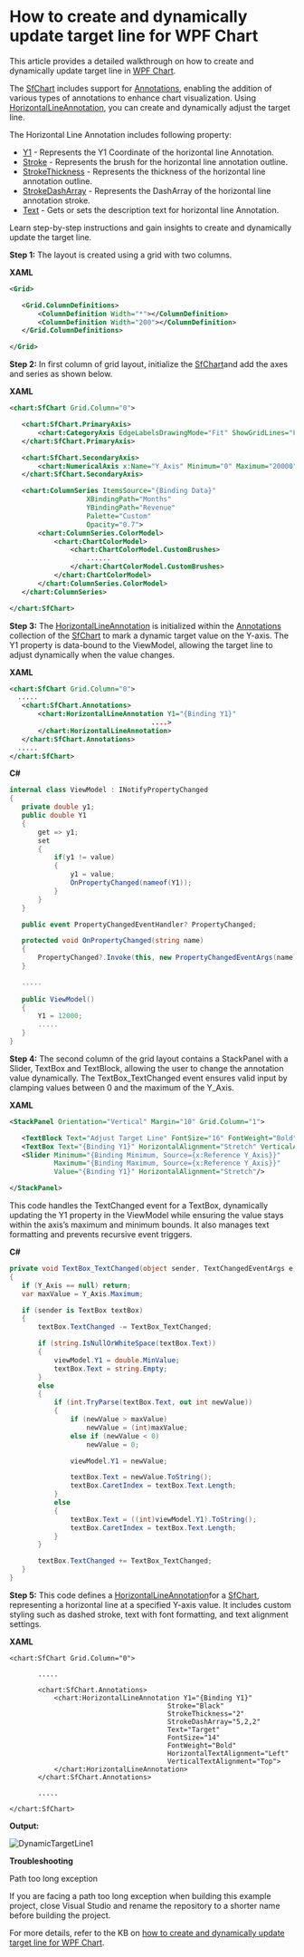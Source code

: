 # How to create and dynamically update target line for WPF Chart
This article provides a detailed walkthrough on how to create and dynamically update target line in [WPF Chart](https://www.syncfusion.com/wpf-controls/charts).

The [SfChart](https://help.syncfusion.com/cr/wpf/Syncfusion.UI.Xaml.Charts.SfChart.html) includes support for [Annotations](https://help.syncfusion.com/cr/wpf/Syncfusion.UI.Xaml.Charts.SfChart.html#Syncfusion_UI_Xaml_Charts_SfChart_Annotations), enabling the addition of various types of annotations to enhance chart visualization. Using [HorizontalLineAnnotation](https://help.syncfusion.com/cr/wpf/Syncfusion.UI.Xaml.Charts.HorizontalLineAnnotation.html), you can create and dynamically adjust the target line.

The Horizontal Line Annotation includes following property:
* [Y1](https://help.syncfusion.com/cr/wpf/Syncfusion.UI.Xaml.Charts.Annotation.html#Syncfusion_UI_Xaml_Charts_Annotation_Y1) - Represents the Y1 Coordinate of the horizontal line Annotation.
* [Stroke](https://help.syncfusion.com/cr/wpf/Syncfusion.UI.Xaml.Charts.ShapeAnnotation.html#Syncfusion_UI_Xaml_Charts_ShapeAnnotation_Stroke) - Represents the brush for the horizontal line annotation outline.
* [StrokeThickness](https://help.syncfusion.com/cr/wpf/Syncfusion.UI.Xaml.Charts.ShapeAnnotation.html#Syncfusion_UI_Xaml_Charts_ShapeAnnotation_StrokeThickness) - Represents the thickness of the horizontal line annotation outline.
* [StrokeDashArray](https://help.syncfusion.com/cr/wpf/Syncfusion.UI.Xaml.Charts.ShapeAnnotation.html#Syncfusion_UI_Xaml_Charts_ShapeAnnotation_StrokeDashArray) - Represents the DashArray of the horizontal line annotation stroke.
* [Text](https://help.syncfusion.com/cr/wpf/Syncfusion.UI.Xaml.Charts.Annotation.html#Syncfusion_UI_Xaml_Charts_Annotation_Text) - Gets or sets the description text for horizontal line Annotation.

Learn step-by-step instructions and gain insights to create and dynamically update the target line.

**Step 1:** The layout is created using a grid with two columns.

**XAML**

 ```xml
<Grid>

    <Grid.ColumnDefinitions>
        <ColumnDefinition Width="*"></ColumnDefinition>
        <ColumnDefinition Width="200"></ColumnDefinition>
    </Grid.ColumnDefinitions>

</Grid> 
 ```
 
**Step 2:** In first column of grid layout, initialize the [SfChart](https://help.syncfusion.com/wpf/charts/getting-started)and add the axes and series as shown below.

**XAML**
 
 ```xml
<chart:SfChart Grid.Column="0">

    <chart:SfChart.PrimaryAxis>
        <chart:CategoryAxis EdgeLabelsDrawingMode="Fit" ShowGridLines="False" Header="Months"/>
    </chart:SfChart.PrimaryAxis>

    <chart:SfChart.SecondaryAxis>
        <chart:NumericalAxis x:Name="Y_Axis" Minimum="0" Maximum="20000" Interval="5000" ShowGridLines="False" Header="Revenue" LabelFormat="'$'0" PlotOffsetEnd="30"/>
    </chart:SfChart.SecondaryAxis>

    <chart:ColumnSeries ItemsSource="{Binding Data}"
                    XBindingPath="Months"
                    YBindingPath="Revenue"
                    Palette="Custom"
                    Opacity="0.7">
        <chart:ColumnSeries.ColorModel>
            <chart:ChartColorModel>
                <chart:ChartColorModel.CustomBrushes>
                    ......
                </chart:ChartColorModel.CustomBrushes>
            </chart:ChartColorModel>
        </chart:ColumnSeries.ColorModel>
    </chart:ColumnSeries>

</chart:SfChart> 
 ```
 
**Step 3:** The [HorizontalLineAnnotation](https://help.syncfusion.com/wpf/charts/annotations#vertical-and-horizontal-line-annotation) is initialized within the [Annotations](https://help.syncfusion.com/wpf/charts/annotations) collection of the [SfChart](https://help.syncfusion.com/wpf/charts/getting-started) to mark a dynamic target value on the Y-axis. The Y1 property is data-bound to the ViewModel, allowing the target line to adjust dynamically when the value changes.


**XAML**
 
 ```xml
<chart:SfChart Grid.Column="0">
   .....
    <chart:SfChart.Annotations>
        <chart:HorizontalLineAnnotation Y1="{Binding Y1}"
                                    ....>
        </chart:HorizontalLineAnnotation>
    </chart:SfChart.Annotations>
   .....
</chart:SfChart> 
 ```
 
**C#**
 
 ```csharp
internal class ViewModel : INotifyPropertyChanged
{
    private double y1;
    public double Y1
    {
        get => y1;
        set
        {
            if(y1 != value)
            {
                y1 = value;
                OnPropertyChanged(nameof(Y1));
            }
        }
    }

    public event PropertyChangedEventHandler? PropertyChanged;

    protected void OnPropertyChanged(string name)
    {
        PropertyChanged?.Invoke(this, new PropertyChangedEventArgs(name));
    }

    .....
    
    public ViewModel()
    {
        Y1 = 12000;
        .....
    }
} 
 ```
 
**Step 4:** The second column of the grid layout contains a StackPanel with a Slider, TextBox and TextBlock, allowing the user to change the annotation value dynamically. The TextBox_TextChanged event ensures valid input by clamping values between 0 and the maximum of the Y_Axis.

**XAML**
  
 ```xml
<StackPanel Orientation="Vertical" Margin="10" Grid.Column="1">

    <TextBlock Text="Adjust Target Line" FontSize="16" FontWeight="Bold" TextAlignment="Center" HorizontalAlignment="Center" Margin="0,0,0,20"/>
    <TextBox Text="{Binding Y1}" HorizontalAlignment="Stretch" VerticalAlignment="Center" TextChanged="TextBox_TextChanged" Margin="0,0,0,20" Padding="10"/>
    <Slider Minimum="{Binding Minimum, Source={x:Reference Y_Axis}}" 
            Maximum="{Binding Maximum, Source={x:Reference Y_Axis}}" 
            Value="{Binding Y1}" HorizontalAlignment="Stretch"/>

</StackPanel> 
 ```
This code handles the TextChanged event for a TextBox, dynamically updating the Y1 property in the ViewModel while ensuring the value stays within the axis’s maximum and minimum bounds. It also manages text formatting and prevents recursive event triggers.

**C#**
 
 ```csharp
private void TextBox_TextChanged(object sender, TextChangedEventArgs e)
{
    if (Y_Axis == null) return;
    var maxValue = Y_Axis.Maximum;

    if (sender is TextBox textBox)
    {
        textBox.TextChanged -= TextBox_TextChanged;

        if (string.IsNullOrWhiteSpace(textBox.Text))
        {
            viewModel.Y1 = double.MinValue;
            textBox.Text = string.Empty;
        }
        else
        {
            if (int.TryParse(textBox.Text, out int newValue))
            {
                if (newValue > maxValue)
                    newValue = (int)maxValue;
                else if (newValue < 0)
                    newValue = 0;

                viewModel.Y1 = newValue;

                textBox.Text = newValue.ToString();
                textBox.CaretIndex = textBox.Text.Length;
            }
            else
            {
                textBox.Text = ((int)viewModel.Y1).ToString();
                textBox.CaretIndex = textBox.Text.Length;
            }
        }

        textBox.TextChanged += TextBox_TextChanged;
    }
} 
 ```
**Step 5:** This code defines a [HorizontalLineAnnotation](https://help.syncfusion.com/wpf/charts/annotations#vertical-and-horizontal-line-annotation)for a [SfChart](https://help.syncfusion.com/wpf/charts/getting-started), representing a horizontal line at a specified Y-axis value. It includes custom styling such as dashed stroke, text with font formatting, and text alignment settings.

**XAML**
  
 ```
<chart:SfChart Grid.Column="0">

        .....

        <chart:SfChart.Annotations>
            <chart:HorizontalLineAnnotation Y1="{Binding Y1}"
                                        Stroke="Black"
                                        StrokeThickness="2"
                                        StrokeDashArray="5,2,2"
                                        Text="Target"
                                        FontSize="14"
                                        FontWeight="Bold" 
                                        HorizontalTextAlignment="Left"
                                        VerticalTextAlignment="Top">
            </chart:HorizontalLineAnnotation>
        </chart:SfChart.Annotations>

        .....

</chart:SfChart>
 ```

**Output:**

![DynamicTargetLine1](https://github.com/user-attachments/assets/aa0e643e-f62e-4d95-a596-7cd981484d47)

**Troubleshooting**

Path too long exception

If you are facing a path too long exception when building this example project, close Visual Studio and rename the repository to a shorter name before building the project.

For more details, refer to the KB on [how to create and dynamically update target line for WPF Chart](https://support.syncfusion.com/agent/kb/18542).
